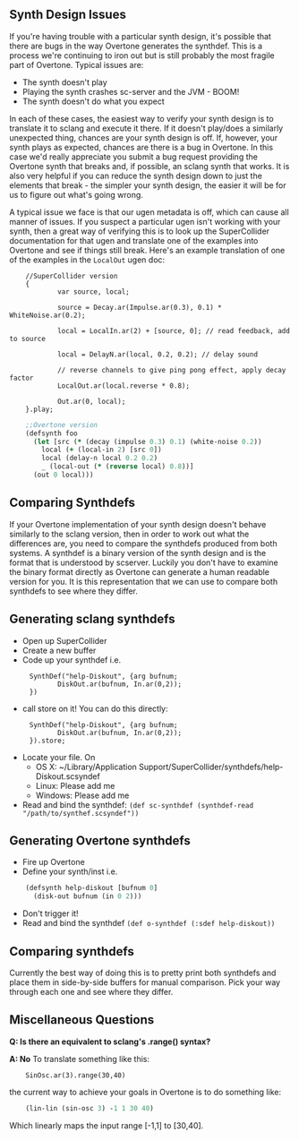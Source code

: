 ## Synth Design Issues

If you're having trouble with a particular synth design, it's possible that there are bugs in the way Overtone generates the synthdef. This is a process we're continuing to iron out but is still probably the most fragile part of Overtone. Typical issues are:

* The synth doesn't play
* Playing the synth crashes sc-server and the JVM - BOOM!
* The synth doesn't do what you expect

In each of these cases, the easiest way to verify your synth design is to translate it to sclang and execute it there. If it doesn't play/does a similarly unexpected thing, chances are your synth design is off. If, however, your synth plays as expected, chances are there is a bug in Overtone. In this case we'd really appreciate you submit a bug request providing the Overtone synth that breaks and, if possible, an sclang synth that works. It is also very helpful if you can reduce the synth design down to just the elements that break - the simpler your synth design, the easier it will be for us to figure out what's going wrong.

A typical issue we face is that our ugen metadata is off, which can cause all manner of issues. If you suspect a particular ugen isn't working with your synth, then a great way of verifying this is to look up the SuperCollider documentation for that ugen and translate one of the examples into Overtone and see if things still break. Here's an example translation of one of the examples in the `LocalOut` ugen doc:

```supercollider
    //SuperCollider version
    {
            var source, local;
     
            source = Decay.ar(Impulse.ar(0.3), 0.1) * WhiteNoise.ar(0.2);
     
            local = LocalIn.ar(2) + [source, 0]; // read feedback, add to source
     
            local = DelayN.ar(local, 0.2, 0.2); // delay sound
     
            // reverse channels to give ping pong effect, apply decay factor
            LocalOut.ar(local.reverse * 0.8);
     
            Out.ar(0, local);
    }.play;
```

```clojure
    ;;Overtone version    
    (defsynth foo
      (let [src (* (decay (impulse 0.3) 0.1) (white-noise 0.2))
        local (+ (local-in 2) [src 0])
        local (delay-n local 0.2 0.2)
        _ (local-out (* (reverse local) 0.8))]
      (out 0 local)))
```

## Comparing Synthdefs

If your Overtone implementation of your synth design doesn't behave similarly to the sclang version, then in order to work out what the differences are, you need to compare the synthdefs produced from both systems. A synthdef is a binary version of the synth design and is the format that is understood by scserver. Luckily you don't have to examine the binary format directly as Overtone can generate a human readable version for you. It is this representation that we can use to compare both synthdefs to see where they differ.


## Generating sclang synthdefs

* Open up SuperCollider
* Create a new buffer
* Code up your synthdef i.e.

```supercollider
     SynthDef("help-Diskout", {arg bufnum;
            DiskOut.ar(bufnum, In.ar(0,2));
     })
```

* call store on it! You can do this directly:

```supercollider
     SynthDef("help-Diskout", {arg bufnum;
            DiskOut.ar(bufnum, In.ar(0,2));
     }).store;
```

* Locate your file. On 
  - OS X: ~/Library/Application Support/SuperCollider/synthdefs/help-Diskout.scsyndef
  - Linux: Please add me
  - Windows: Please add me
* Read and bind the synthdef: `(def sc-synthdef (synthdef-read "/path/to/synthef.scsyndef"))`

## Generating Overtone synthdefs

* Fire up Overtone
* Define your synth/inst i.e.

```clojure
    (defsynth help-diskout [bufnum 0]
      (disk-out bufnum (in 0 2)))
```
    
* Don't trigger it!
* Read and bind the synthdef `(def o-synthdef (:sdef help-diskout))`

## Comparing synthdefs

Currently the best way of doing this is to pretty print both synthdefs and place them in side-by-side buffers for manual comparison. Pick your way through each one and see where they differ.

## Miscellaneous Questions

**Q: Is there an equivalent to sclang's .range() syntax?**

**A: No** To translate something like this:
```supercollider
    SinOsc.ar(3).range(30,40)
```
the current way to achieve your goals in Overtone is to do something like:
```clojure
    (lin-lin (sin-osc 3) -1 1 30 40)
```
Which linearly maps the input range [-1,1] to [30,40].